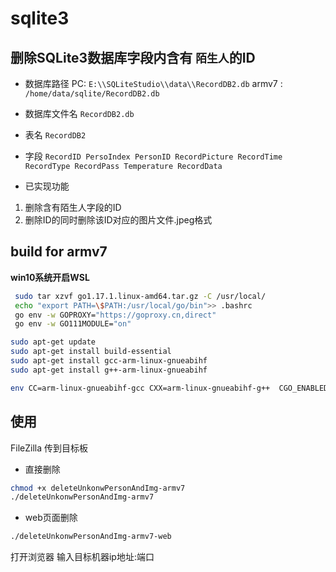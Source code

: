 # sqlite3

## 删除SQLite3数据库字段内含有 `陌生人`的ID

- 数据库路径
PC: `E:\\SQLiteStudio\\data\\RecordDB2.db`
armv7 : `/home/data/sqlite/RecordDB2.db`

- 数据库文件名 `RecordDB2.db`
- 表名 `RecordDB2`
- 字段 `RecordID PersoIndex PersonID RecordPicture RecordTime RecordType RecordPass Temperature RecordData`


- 已实现功能

1. 删除含有陌生人字段的ID
2. 删除ID的同时删除该ID对应的图片文件.jpeg格式

## build for armv7

**win10系统开启WSL**

```bash
 sudo tar xzvf go1.17.1.linux-amd64.tar.gz -C /usr/local/ 
 echo "export PATH=\$PATH:/usr/local/go/bin">> .bashrc  
 go env -w GOPROXY="https://goproxy.cn,direct" 
 go env -w GO111MODULE="on"  

sudo apt-get update  
sudo apt-get install build-essential                      
sudo apt-get install gcc-arm-linux-gnueabihf    
sudo apt-get install g++-arm-linux-gnueabihf   
```

```bash
env CC=arm-linux-gnueabihf-gcc CXX=arm-linux-gnueabihf-g++  CGO_ENABLED=1 GOOS=linux GOARCH=arm GOARM=7  go build -v  -o deleteUnkonwPerson-armv7
```

## 使用

FileZilla 传到目标板

- 直接删除
```bash
chmod +x deleteUnkonwPersonAndImg-armv7 
./deleteUnkonwPersonAndImg-armv7
```

- web页面删除
```bash
./deleteUnkonwPersonAndImg-armv7-web
```
打开浏览器 输入目标机器ip地址:端口

